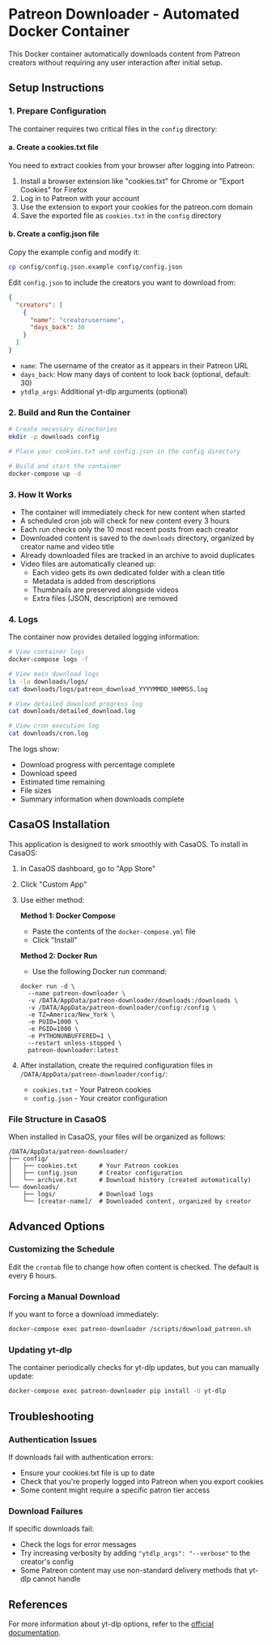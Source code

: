 # Patreon Downloader - Automated Docker Container

This Docker container automatically downloads content from Patreon creators without requiring any user interaction after initial setup.

## Setup Instructions

### 1. Prepare Configuration

The container requires two critical files in the `config` directory:

#### a. Create a cookies.txt file

You need to extract cookies from your browser after logging into Patreon:

1. Install a browser extension like "cookies.txt" for Chrome or "Export Cookies" for Firefox
2. Log in to Patreon with your account
3. Use the extension to export your cookies for the patreon.com domain
4. Save the exported file as `cookies.txt` in the `config` directory

#### b. Create a config.json file

Copy the example config and modify it:

```bash
cp config/config.json.example config/config.json
```

Edit `config.json` to include the creators you want to download from:

```json
{
  "creators": [
    {
      "name": "creatorusername",
      "days_back": 30
    }
  ]
}
```

- `name`: The username of the creator as it appears in their Patreon URL
- `days_back`: How many days of content to look back (optional, default: 30)
- `ytdlp_args`: Additional yt-dlp arguments (optional)

### 2. Build and Run the Container

```bash
# Create necessary directories
mkdir -p downloads config

# Place your cookies.txt and config.json in the config directory

# Build and start the container
docker-compose up -d
```

### 3. How It Works

- The container will immediately check for new content when started
- A scheduled cron job will check for new content every 3 hours
- Each run checks only the 10 most recent posts from each creator
- Downloaded content is saved to the `downloads` directory, organized by creator name and video title
- Already downloaded files are tracked in an archive to avoid duplicates
- Video files are automatically cleaned up:
  - Each video gets its own dedicated folder with a clean title
  - Metadata is added from descriptions
  - Thumbnails are preserved alongside videos
  - Extra files (JSON, description) are removed

### 4. Logs

The container now provides detailed logging information:

```bash
# View container logs
docker-compose logs -f

# View main download logs
ls -la downloads/logs/
cat downloads/logs/patreon_download_YYYYMMDD_HHMMSS.log

# View detailed download progress log
cat downloads/detailed_download.log

# View cron execution log
cat downloads/cron.log
```

The logs show:
- Download progress with percentage complete
- Download speed
- Estimated time remaining
- File sizes
- Summary information when downloads complete

## CasaOS Installation

This application is designed to work smoothly with CasaOS. To install in CasaOS:

1. In CasaOS dashboard, go to "App Store"
2. Click "Custom App"
3. Use either method:
   
   **Method 1: Docker Compose**
   - Paste the contents of the `docker-compose.yml` file
   - Click "Install"
   
   **Method 2: Docker Run**
   - Use the following Docker run command:
   ```
   docker run -d \
     --name patreon-downloader \
     -v /DATA/AppData/patreon-downloader/downloads:/downloads \
     -v /DATA/AppData/patreon-downloader/config:/config \
     -e TZ=America/New_York \
     -e PUID=1000 \
     -e PGID=1000 \
     -e PYTHONUNBUFFERED=1 \
     --restart unless-stopped \
     patreon-downloader:latest
   ```

4. After installation, create the required configuration files in `/DATA/AppData/patreon-downloader/config/`:
   - `cookies.txt` - Your Patreon cookies
   - `config.json` - Your creator configuration

### File Structure in CasaOS

When installed in CasaOS, your files will be organized as follows:

```
/DATA/AppData/patreon-downloader/
├── config/
│   ├── cookies.txt      # Your Patreon cookies
│   ├── config.json      # Creator configuration
│   └── archive.txt      # Download history (created automatically)
└── downloads/
    ├── logs/            # Download logs
    └── [creator-name]/  # Downloaded content, organized by creator
```

## Advanced Options

### Customizing the Schedule

Edit the `crontab` file to change how often content is checked. The default is every 6 hours.

### Forcing a Manual Download

If you want to force a download immediately:

```bash
docker-compose exec patreon-downloader /scripts/download_patreon.sh
```

### Updating yt-dlp

The container periodically checks for yt-dlp updates, but you can manually update:

```bash
docker-compose exec patreon-downloader pip install -U yt-dlp
```

## Troubleshooting

### Authentication Issues

If downloads fail with authentication errors:
- Ensure your cookies.txt file is up to date
- Check that you're properly logged into Patreon when you export cookies
- Some content might require a specific patron tier access

### Download Failures

If specific downloads fail:
- Check the logs for error messages
- Try increasing verbosity by adding `"ytdlp_args": "--verbose"` to the creator's config
- Some Patreon content may use non-standard delivery methods that yt-dlp cannot handle

## References

For more information about yt-dlp options, refer to the [official documentation](https://github.com/yt-dlp/yt-dlp#readme).
